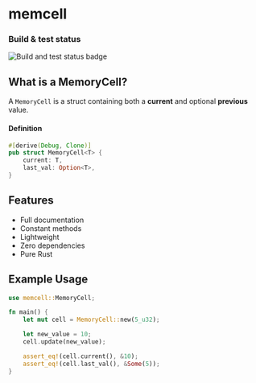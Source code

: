# memcell

### Build & test status
![Build and test status badge](https://github.com/ImajinDevon/memcell/actions/workflows/rust.yml/badge.svg)

## What is a MemoryCell?

A `MemoryCell` is a struct containing both a **current** and optional **previous** value.

#### Definition

```rust
#[derive(Debug, Clone)]
pub struct MemoryCell<T> {
    current: T,
    last_val: Option<T>,
}
```

## Features

- Full documentation
- Constant methods
- Lightweight
- Zero dependencies
- Pure Rust

## Example Usage

```rust
use memcell::MemoryCell;

fn main() {
    let mut cell = MemoryCell::new(5_u32);

    let new_value = 10;
    cell.update(new_value);

    assert_eq!(cell.current(), &10);
    assert_eq!(cell.last_val(), &Some(5));
}
```